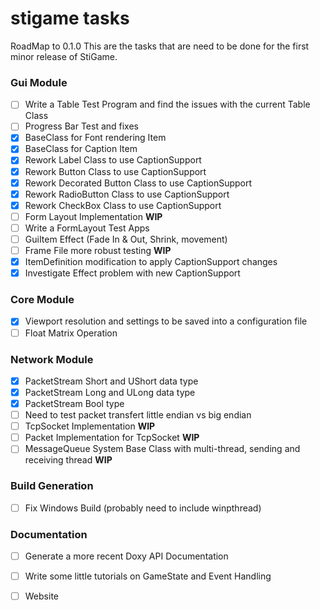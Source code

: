 stigame tasks
=======
RoadMap to 0.1.0
This are the tasks that are need to be done for the first minor release of StiGame.

### Gui Module

- [ ] Write a Table Test Program and find the issues with the current Table Class
- [ ] Progress Bar Test and fixes
- [x] BaseClass for Font rendering Item
- [x] BaseClass for Caption Item
- [x] Rework Label Class to use CaptionSupport
- [x] Rework Button Class to use CaptionSupport
- [x] Rework Decorated Button Class to use CaptionSupport
- [x] Rework RadioButton Class to use CaptionSupport
- [x] Rework CheckBox Class to use CaptionSupport
- [ ] Form Layout Implementation __WIP__
- [ ] Write a FormLayout Test Apps
- [ ] GuiItem Effect (Fade In & Out, Shrink, movement)
- [ ] Frame File more robust testing __WIP__
- [x] ItemDefinition modification to apply CaptionSupport changes
- [x] Investigate Effect problem with new CaptionSupport

### Core Module

- [x] Viewport resolution and settings to be saved into a configuration file
- [ ] Float Matrix Operation

### Network Module

- [x] PacketStream Short and UShort data type
- [x] PacketStream Long and ULong data type
- [x] PacketStream Bool type
- [ ] Need to test packet transfert little endian vs big endian
- [ ] TcpSocket Implementation __WIP__
- [ ] Packet Implementation for TcpSocket __WIP__
- [ ] MessageQueue System Base Class with multi-thread, sending and receiving thread __WIP__

### Build Generation
- [ ] Fix Windows Build (probably need to include winpthread)

### Documentation
- [ ] Generate a more recent Doxy API Documentation
- [ ] Write some little tutorials on GameState and Event Handling
- [ ] Website

